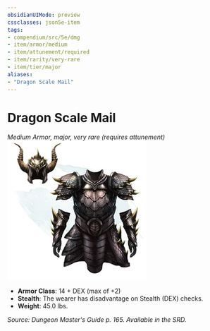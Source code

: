 ```yaml
---
obsidianUIMode: preview
cssclasses: json5e-item
tags:
- compendium/src/5e/dmg
- item/armor/medium
- item/attunement/required
- item/rarity/very-rare
- item/tier/major
aliases: 
- "Dragon Scale Mail"
---
```

# Dragon Scale Mail
*Medium Armor, major, very rare (requires attunement)*  
![](4-Resources/Compendium/items/img/dragon-scale-mail.webp#right)  

- **Armor Class**: 14 + DEX (max of +2)
- **Stealth**: The wearer has disadvantage on Stealth (DEX) checks.
- **Weight**: 45.0 lbs.

*Source: Dungeon Master's Guide p. 165. Available in the SRD.*
